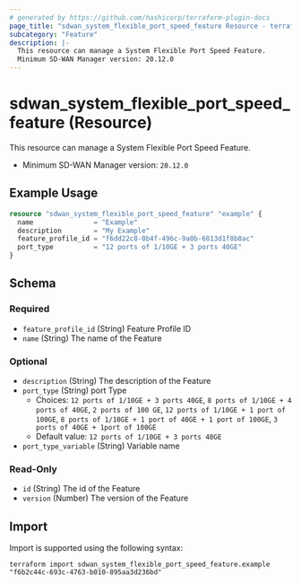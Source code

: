 ```yaml
---
# generated by https://github.com/hashicorp/terraform-plugin-docs
page_title: "sdwan_system_flexible_port_speed_feature Resource - terraform-provider-sdwan"
subcategory: "Feature"
description: |-
  This resource can manage a System Flexible Port Speed Feature.
  Minimum SD-WAN Manager version: 20.12.0
---
```


# sdwan_system_flexible_port_speed_feature (Resource)

This resource can manage a System Flexible Port Speed Feature.
  - Minimum SD-WAN Manager version: `20.12.0`

## Example Usage

```terraform
resource "sdwan_system_flexible_port_speed_feature" "example" {
  name               = "Example"
  description        = "My Example"
  feature_profile_id = "f6dd22c8-0b4f-496c-9a0b-6813d1f8b8ac"
  port_type          = "12 ports of 1/10GE + 3 ports 40GE"
}
```

<!-- schema generated by tfplugindocs -->
## Schema

### Required

- `feature_profile_id` (String) Feature Profile ID
- `name` (String) The name of the Feature

### Optional

- `description` (String) The description of the Feature
- `port_type` (String) port Type
  - Choices: `12 ports of 1/10GE + 3 ports 40GE`, `8 ports of 1/10GE + 4 ports of 40GE`, `2 ports of 100 GE`, `12 ports of 1/10GE + 1 port of 100GE`, `8 ports of 1/10GE + 1 port of 40GE + 1 port of 100GE`, `3 ports of 40GE + 1port of 100GE`
  - Default value: `12 ports of 1/10GE + 3 ports 40GE`
- `port_type_variable` (String) Variable name

### Read-Only

- `id` (String) The id of the Feature
- `version` (Number) The version of the Feature

## Import

Import is supported using the following syntax:

```shell
terraform import sdwan_system_flexible_port_speed_feature.example "f6b2c44c-693c-4763-b010-895aa3d236bd"
```
